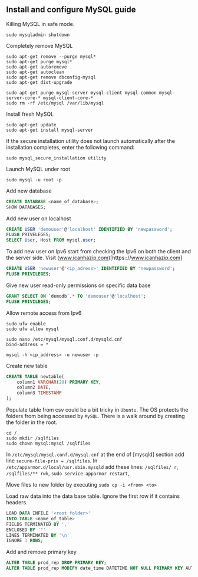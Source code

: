 ## Install and configure MySQL guide

Killing MySQL in safe mode.

```shell
sudo mysqladmin shutdown
```

Completely remove MySQL

```shell
sudo apt-get remove --purge mysql*
sudo apt-get purge mysql*
sudo apt-get autoremove
sudo apt-get autoclean
sudo apt-get remove dbconfig-mysql
sudo apt-get dist-upgrade

sudo apt-get purge mysql-server mysql-client mysql-common mysql-server-core-* mysql-client-core-*
sudo rm -rf /etc/mysql /var/lib/mysql
```

Install fresh MySQL

```shell
sudo apt-get update
sudo apt-get install mysql-server
```

If the secure installation utility does not launch automatically after 
the installation completes, enter the following command:

```shell
sudo mysql_secure_installation utility
```

Launch MySQL under root

```shell
sudo mysql -u root -p
```

Add new database

```sql
CREATE DATABASE <name_of_database>;
SHOW DATABASES;
```

Add new user on localhost

```sql
CREATE USER 'demouser'@'localhost' IDENTIFIED BY 'newpassword';
FLUSH PRIVELEGES;
SELECT User, Host FROM mysql.user;
```

To add new user on Ipv6 start from checking the Ipv6 on both the client and
the server side. Visit (www.icanhazip.com)[https:://www.icanhazip.com]

```sql
CREATE USER 'newuser'@'<ip_adress>' IDENTIFIED BY 'newpassword';
FLUSH PRIVILEGES;
```

Give new user read-only permissions on specific data base

```sql
GRANT SELECT ON `demodb`.* TO 'demouser'@'localhost';
FLUSH PRIVILEGES;
```

Allow remote access from Ipv6

```shell
sudo ufw enable
sudo ufw allow mysql

sudo nano /etc/mysql/mysql.conf.d/mysqld.cnf
bind-address = *

mysql -h <ip_address> -u newuser -p
```

Create new table

```sql
CREATE TABLE newtable(
	column1 VARCHAR(20) PRIMARY KEY, 
	column2 DATE, 
	column3 TIMESTAMP
);
```

Populate table from csv could be a bit tricky in `Ubuntu`. The OS protects the
folders from being accessed by `MySQL`. There is a walk around by creating the
folder in the root.

```shell
cd /
sudo mkdir /sqlfiles
sudo chown mysql:mysql /sqlfiles
```

In `/etc/mysql/mysql.conf.d/mysql.cnf` at the end of [mysqld] section add line
`secure-file-priv = /sqlfiles`. In `/etc/apparmor.d/local/usr.sbin.mysqld` add 
these lines: `/sqlfiles/ r`, `/sqlfiles/** rwk`, `sudo service apparmor restart`,

Move files to new folder by executing `sudo cp -i <from> <to>`

Load raw data into the data base table. Ignore the first row if it contains 
headers.

```sql
LOAD DATA INFILE '<root folder>' 
INTO TABLE <name_of_table> 
FIELDS TERMINATED BY ',' 
ENCLOSED BY '"' 
LINES TERMINATED BY '\n' 
IGNORE 1 ROWS;
```

Add and remove primary key

```sql
ALTER TABLE prod_rep DROP PRIMARY KEY;
ALTER TABLE prod_rep MODIFY date_time DATETIME NOT NULL PRIMARY KEY AUTO_INCREMENT;
```